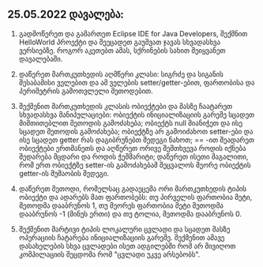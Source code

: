 ## 25.05.2022 დავალება:

1. გადმოწერეთ და გამართეთ Eclipse IDE for Java Developers, შექმნით  HelloWorld პროექტი და შეეცადეთ გაუშვათ ჯავას სხვადასხვა ვერსიებზე. როგორ  აკეთებთ ამას, სქრინების სახით შეიყვანეთ დავალებაში.

2. დაწერეთ  მართკუთხედის აღმწერი კლასი: სიგრძე და სიგანის შესაბამისი ველებით და ამ  ველების setter/getter-ებით, ფართობისა და პერიმეტრის გამოთვლელი  მეთოდებით.

3. შექმენით მართკუთხედის კლასის ობიექტები და მასზე  ჩაატარეთ სხვადასხვა მანიპულაციები: ობიექტის ინიციალიზაციის გარეშე სცადეთ  მიმთითებლით მეთოდის გამოძახება; ობიექტს null მიანიჭეთ და ისე სცადეთ  მეთოდის გამოძახება; ობიექტზე არ გამოიძახოთ setter-ები და ისე სცადეთ  getter რას დაგიბრუნებთ შედეგი ნახოთ; == -ით შეადარეთ ობიექტები ერთმანეთს  და აღწერეთ ორივე შემთხვევა როდის იქნება შედარება მცდარი და როდის  ჭეშმარიტი; დაწერეთ ისეთი მაგალითი, რომ ერთ ობიექტზე setter-ის  გამოძახებამ შეცვალოს მეორე ობიექტის getter-ის მუშაობის შედეგი.

4.  დაწერეთ მეთოდი, რომელსაც გადაეცემა ორი მართკუთხედის ტიპის ობიექტი და  ადარებს მათ ფართობებს: თუ პირველის ფართობია მეტი, მეთოდმა დააბრუნოს 1,  თუ მეორეს ფართობია მეტი მეთოდმა დააბრუნოს -1 (მინუს ერთი) და თუ ტოლია,  მეთოდმა დააბრუნოს 0.

5. შექმენით მარტივი ტიპის ლოკალური ცვლადი და  სცადეთ მასზე ოპერაციის ჩატარება ინიციალიზაციის გარეშე. შექმენით ამავე  დასახელების სხვა ცვლადები ისეთ ადგილებში რომ არ მივიღოთ კომპილაციის  შეცდომა რომ "ცვლადი უკვე არსებობს".
